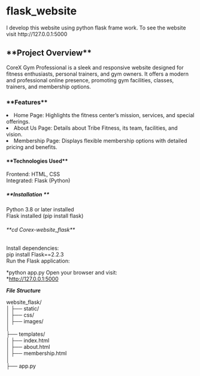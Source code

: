 <h1>flask_website</h1>
I develop this website using python flask frame work. To see the website visit http://127.0.0.1:5000

<h2>**Project Overview**</h2>
<p>CoreX Gym Professional is a sleek and responsive website designed for fitness enthusiasts, personal trainers, and gym owners. It offers a modern and professional online presence, promoting gym facilities, classes, trainers, and membership options.<p>

<h3>**Features**</h3>
<li><bold>Home Page:</bold> Highlights the fitness center’s mission, services, and special offerings.</li>
<li><bold>About Us Page:</bold> Details about Tribe Fitness, its team, facilities, and vision.</li>
<li><bold>Membership Page:</bold> Displays flexible membership options with detailed pricing and benefits.</li>

<h4>**Technologies Used**</h4>
Frontend: HTML, CSS<br>
Integrated: Flask (Python)

<h5>**Installation **</h5>
Python 3.8 or later installed<br>
Flask installed (pip install flask)

<h6>**cd Corex-website_flask**</h6>
Install dependencies:<br>
pip install Flask==2.2.3<br>
Run the Flask application:<br>

<h7>*python app.py</h7>
Open your browser and visit:<br>
*http://127.0.0.1:5000


<h8>***File Structure***</h8>

website_flask/<br>
│
├── static/<br>
│ ├── css/<br>
│ ├── images/<br>
│<br>
├── templates/<br>
│ ├── index.html<br>
│ ├── about.html<br>
│ ├── membership.html<br>
│<br>
├── app.py<br>


